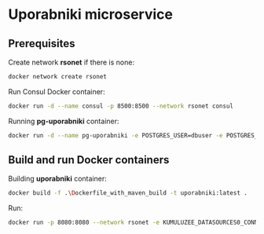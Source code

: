 # Uporabniki microservice

## Prerequisites

Create network **rsonet** if there is none:

```bash
docker network create rsonet
```

Run Consul Docker container:
```bash
docker run -d --name consul -p 8500:8500 --network rsonet consul
```

Running **pg-uporabniki** container:

```bash
docker run -d --name pg-uporabniki -e POSTGRES_USER=dbuser -e POSTGRES_PASSWORD=postgres -e POSTGRES_DB=customer -p 5432:5432 --network rsonet postgres:13
```

## Build and run Docker containers

Building **uporabniki** container:
```bash
docker build -f .\Dockerfile_with_maven_build -t uporabniki:latest .
```

Run:
```bash
docker run -p 8080:8080 --network rsonet -e KUMULUZEE_DATASOURCES0_CONNECTIONURL=jdbc:postgresql://pg-uporabniki:5432/customer -e KUMULUZEE_CONFIG_CONSUL_AGENT=http://consul:8500 --name uporabniki-instance uporabniki
```